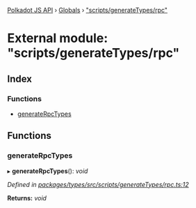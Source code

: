 [Polkadot JS API](../README.md) › [Globals](../globals.md) › ["scripts/generateTypes/rpc"](_scripts_generatetypes_rpc_.md)

# External module: "scripts/generateTypes/rpc"

## Index

### Functions

* [generateRpcTypes](_scripts_generatetypes_rpc_.md#generaterpctypes)

## Functions

###  generateRpcTypes

▸ **generateRpcTypes**(): *void*

*Defined in [packages/types/src/scripts/generateTypes/rpc.ts:12](https://github.com/polkadot-js/api/blob/906732bcdc/packages/types/src/scripts/generateTypes/rpc.ts#L12)*

**Returns:** *void*
